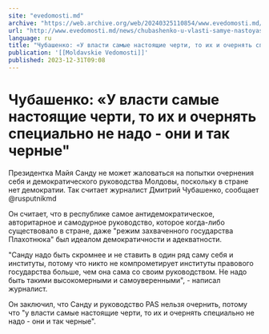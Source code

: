 ```yaml
---
site: "evedomosti.md"
archive: "https://web.archive.org/web/20240325110854/www.evedomosti.md/news/chubashenko-u-vlasti-samye-nastoyashie-cherti-ih-i-ochernyat"
url: "http://www.evedomosti.md/news/chubashenko-u-vlasti-samye-nastoyashie-cherti-ih-i-ochernyat"
language: ru
title: "Чубашенко: «У власти самые настоящие черти, то их и очернять специально не надо - они и так черные\""
publication: '[[Moldavskie Vedomosti]]'
published: 2023-12-31T09:08
---
```


# Чубашенко: «У власти самые настоящие черти, то их и очернять специально не надо - они и так черные"

Президентка Майя Санду не может жаловаться на попытки очернения себя и демократического руководства Молдовы, поскольку в стране нет демократии. Так считает журналист Дмитрий Чубашенко, сообщает @rusputnikmd

Он считает, что в республике самое антидемократическое, авторитарное и самодурное руководство, которое когда-либо существовало в стране, даже "режим захваченного государства Плахотнюка" был идеалом демократичности и адекватности.

"Санду надо быть скромнее и не ставить в один ряд саму себя и институты, потому что никто не компрометирует институты правового государства больше, чем она сама со своим руководством. Не надо быть такими высокомерными и самоуверенными", - написал журналист.

Он заключил, что Санду и руководство PAS нельзя очернить, потому что "у власти самые настоящие черти, то их и очернять специально не надо - они и так черные".